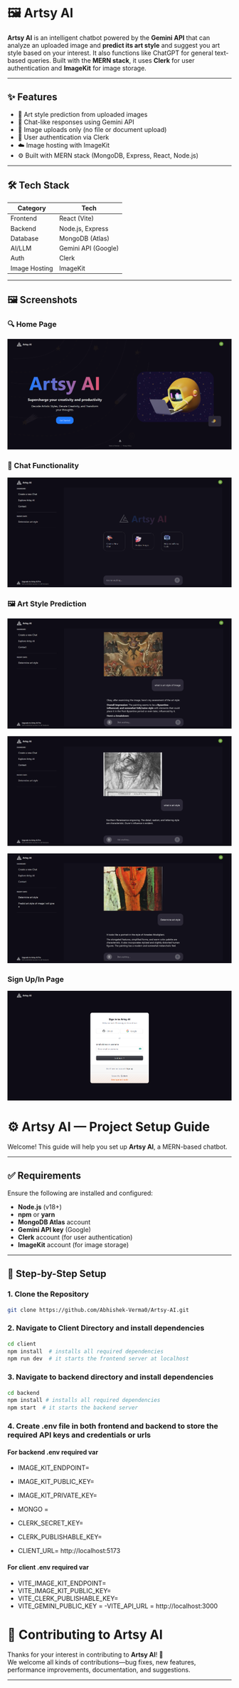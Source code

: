 # 🖼️ Artsy AI

**Artsy AI** is an intelligent chatbot powered by the **Gemini API** that can analyze an uploaded image and **predict its art style** and suggest you art style based on your interest. It also functions like ChatGPT for general text-based queries. Built with the **MERN stack**, it uses **Clerk** for user authentication and **ImageKit** for image storage.

---

## ✨ Features

- 🎨 Art style prediction from uploaded images
- 💬 Chat-like responses using Gemini API
- 📂 Image uploads only (no file or document upload)
- 🔐 User authentication via Clerk
- ☁️ Image hosting with ImageKit
- ⚙️ Built with MERN stack (MongoDB, Express, React, Node.js)

---

## 🛠️ Tech Stack

| Category       | Tech                    |
|----------------|-------------------------|
| Frontend       | React (Vite) |
| Backend        | Node.js, Express        |
| Database       | MongoDB (Atlas)         |
| AI/LLM         | Gemini API (Google)     |
| Auth           | Clerk                   |
| Image Hosting  | ImageKit                |

---

## 🖼️ Screenshots


### 🔍 Home Page
![Home](./readme_asset/homePage.png)


### 💬 Chat Functionality
![Chat](./readme_asset/chatpage.png)

### 🖼️ Art Style Prediction
![Prediction](./readme_asset/prediction0.png)


![Prediction](./readme_asset/prediction1.png)

![Prediction](./readme_asset/prediction2.png)



### Sign Up/In Page

![Prediction](./readme_asset/sign.png)



# ⚙️ Artsy AI — Project Setup Guide

Welcome! This guide will help you set up **Artsy AI**, a MERN-based chatbot.



---

## ✅ Requirements

Ensure the following are installed and configured:

- **Node.js** (v18+)
- **npm** or **yarn**
- **MongoDB Atlas** account
- **Gemini API key** (Google)
- **Clerk** account (for user authentication)
- **ImageKit** account (for image storage)

---

## 🔧 Step-by-Step Setup

### 1. Clone the Repository

```bash
git clone https://github.com/Abhishek-Verma0/Artsy-AI.git
```
### 2. Navigate to Client Directory and install dependencies

```bash
cd client
npm install  # installs all required dependencies
npm run dev  # it starts the frontend server at localhost
```

### 3. Navigate to backend directory and install dependencies
```bash
cd backend 
npm install # installs all required dependencies
npm start  # it starts the backend server 
```
### 4. Create .env file in both frontend and backend to store the required API keys and credentials or urls

#### For backend .env required var
- IMAGE_KIT_ENDPOINT= 
- IMAGE_KIT_PUBLIC_KEY=  
- IMAGE_KIT_PRIVATE_KEY=  



- MONGO = 

- CLERK_SECRET_KEY=  

- CLERK_PUBLISHABLE_KEY= 


- CLIENT_URL= http://localhost:5173

#### For client .env required var

- VITE_IMAGE_KIT_ENDPOINT= 
- VITE_IMAGE_KIT_PUBLIC_KEY=  
- VITE_CLERK_PUBLISHABLE_KEY= 
- VITE_GEMINI_PUBLIC_KEY =
-VITE_API_URL = http://localhost:3000



# 🤝 Contributing to Artsy AI

Thanks for your interest in contributing to **Artsy AI**! 🎨  
We welcome all kinds of contributions—bug fixes, new features, performance improvements, documentation, and suggestions.

---


